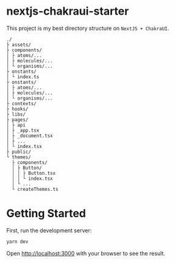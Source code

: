 # nextjs-chakraui-starter

This project is my best directory structure on `NextJS + ChakraUI`.

```
./
├ assets/
├ components/
│ ├ atoms/...
│ ├ molecules/...
│ └ organisms/...
├ onstants/
│ └ index.ts
├ onstants/
│ ├ atoms/...
│ ├ molecules/...
│ └ organisms/...
├ contexts/
├ hooks/
├ libs/
├ pages/
│ ├ api
│ ├ _app.tsx
│ ├ _document.tsx
│ ├ ...
│ └ index.tsx
├ public/
└ themes/
  ├ components/
  │ ├ Button/
  │ │ ├ Button.tsx
  │ │ └ index.tsx
  │ └ ...
  └ createThemes.ts
```

# Getting Started

First, run the development server:

```bash
yarn dev
```

Open [http://localhost:3000](http://localhost:3000) with your browser to see the result.
